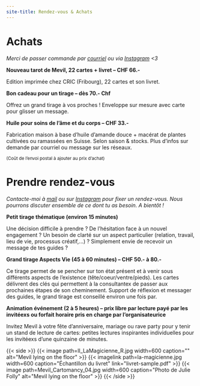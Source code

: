 ```yaml
---
site-title: Rendez-vous & Achats
---
```

# Achats

*Merci de passer commande par [courriel](/contact) ou via [Instagram](https://www.instagram.com/melimmensamour) <3*

**Nouveau tarot de Mevil, 22 cartes + livret – CHF 66.-**

Edition imprimée chez CRIC (Fribourg), 22 cartes et son livret.

**Bon cadeau pour un tirage – dès 70.- Chf**

Offrez un grand tirage à vos proches ! Enveloppe sur mesure avec carte pour glisser un message.

**Huile pour soins de l’âme et du corps – CHF 33.-**

Fabrication maison à base d’huile d’amande douce + macérat de plantes cultivées ou ramassées en Suisse. Selon saison & stocks. Plus d’infos sur demande par courriel ou message sur les réseaux.

<small>(Coût de l’envoi postal à ajouter au prix d’achat)</small>

# Prendre rendez-vous

*Contacte-moi à [mail](/contact) ou sur [Instagram](https://www.instagram.com/melimmensamour) pour fixer un rendez-vous. Nous pourrons discuter ensemble de ce dont tu as besoin. A bientôt !*

**Petit tirage thématique (environ 15 minutes)**

Une décision difficile à prendre ? De l’hésitation face à un nouvel engagement ? Un besoin de clarté sur un aspect particulier (relation, travail, lieu de vie, processus créatif,...) ? Simplement envie de recevoir un message de tes guides ? 

**Grand tirage Aspects Vie (45 à 60 minutes) – CHF 50.- à 80.-**

Ce tirage permet de se pencher sur ton état présent et à venir sous différents aspects de l’existence (tête/coeur/ventre/pieds). Les cartes délivrent des clés qui permettent à la consultantex de passer aux prochaines étapes de son cheminement. Support de réflexion et messager des guides, le grand tirage est conseillé environ une fois par.

**Animation événement  (2 à 5 heures) – prix libre par lecture payé par les invitéexs ou forfait horaire pris en charge par l’organisateurice**

Invitez Mevil à votre fête d’anniversaire, mariage ou rave party pour y tenir un stand de lecture de cartes: petites lectures inspirantes individuelles pour les invitéexs d’une quinzaine de minutes.

{{< side >}}
  {{< image path=II_LaMagicienne_R.jpg width=600 caption="" alt="Mevil lying on the floor" >}}
  {{< imagelink path=la-magicienne.jpg width=600 caption="Échantillon du livret" link="livret-sample.pdf" >}}
  {{< image path=Mevil_Cartomancy_04.jpg width=600 caption="Photo de Julie Folly" alt="Mevil lying on the floor" >}}
{{< /side >}}
